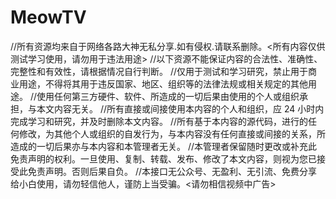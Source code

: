 # MeowTV
//所有资源均来自于网络各路大神无私分享.如有侵权.请联系删除。<所有内容仅供测试学习使用，请勿用于违法用途>
//以下资源不能保证内容的合法性、准确性、完整性和有效性，请根据情况自行判断。
//仅用于测试和学习研究，禁止用于商业用途，不得将其用于违反国家、地区、组织等的法律法规或相关规定的其他用途。
//使用任何第三方硬件、软件、所造成的一切后果由使用的个人或组织承担，与本文内容无关。
//所有直接或间接使用本内容的个人和组织，应 24 小时内完成学习和研究，并及时删除本文内容。
//所有基于本内容的源代码，进行的任何修改，为其他个人或组织的自发行为，与本内容没有任何直接或间接的关系，所造成的一切后果亦与本内容和本管理者无关。
//本管理者保留随时更改或补充此免责声明的权利。一旦使用、复制、转载、发布、修改了本文内容，则视为您已接受此免责声明。否则后果自负。
//本接口无公众号、无盈利、无引流、免费分享给小白使用，请勿轻信他人，谨防上当受骗。<请勿相信视频中广告>
